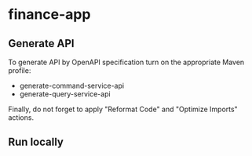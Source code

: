 # finance-app

## Generate API

To generate API by OpenAPI specification turn on the appropriate Maven profile:
- generate-command-service-api
- generate-query-service-api

Finally, do not forget to apply "Reformat Code" and "Optimize Imports" actions.

## Run locally
